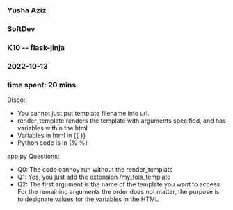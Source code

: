 ### Yusha Aziz
### SoftDev
### K10 -- flask-jinja
### 2022-10-13
### time spent: 20 mins

Disco:
- You cannot just put template filename into url.
- render_template renders the template with arguments specified, and has variables within the html
- Variables in html in {{ }}
- Python code is in {% %}

app.py Questions: 
- Q0: The code cannoy run without the render_template
- Q1: Yes, you just add the extension /my_fois_template
- Q2: The first argument is the name of the template you want to access. 
     For the remaining arguments the order does not matter, the purpose is to designate values for the variables in the HTML